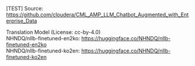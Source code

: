 [TEST] 
Source: https://github.com/cloudera/CML_AMP_LLM_Chatbot_Augmented_with_Enterprise_Data

Translation Model (License: cc-by-4.0) <br>
  NHNDQ/nllb-finetuned-en2ko: https://huggingface.co/NHNDQ/nllb-finetuned-en2ko <br>
  NHNDQ/nllb-finetuned-ko2en: https://huggingface.co/NHNDQ/nllb-finetuned-ko2en



